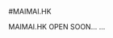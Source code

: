#MAIMAI.HK


MAIMAI.HK OPEN SOON... ...




<script async src="https://pagead2.googlesyndication.com/pagead/js/adsbygoogle.js"></script>
<script>
     (adsbygoogle = window.adsbygoogle || []).push({
          google_ad_client: "ca-pub-9982358679079147",
          enable_page_level_ads: true
     });
</script>
